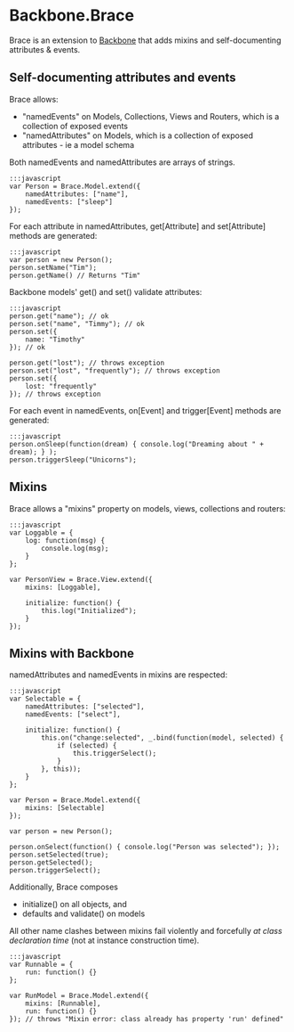 # Backbone.Brace

Brace is an extension to [Backbone](http://backbonejs.org) that adds mixins and self-documenting attributes & events.

## Self-documenting attributes and events

Brace allows:

- "namedEvents" on Models, Collections, Views and Routers, which is a collection of exposed events
- "namedAttributes" on Models, which is a collection of exposed attributes - ie a model schema

Both namedEvents and namedAttributes are arrays of strings.

    :::javascript
    var Person = Brace.Model.extend({
        namedAttributes: ["name"],
        namedEvents: ["sleep"]
    });

For each attribute in namedAttributes, get[Attribute] and set[Attribute] methods are generated:

    :::javascript
    var person = new Person();
    person.setName("Tim");
    person.getName() // Returns "Tim"

Backbone models' get() and set() validate attributes:

    :::javascript
    person.get("name"); // ok
    person.set("name", "Timmy"); // ok
    person.set({
        name: "Timothy"
    }); // ok
    
    person.get("lost"); // throws exception
    person.set("lost", "frequently"); // throws exception
    person.set({
        lost: "frequently"
    }); // throws exception
    
For each event in namedEvents, on[Event] and trigger[Event] methods are generated:
    
    :::javascript
    person.onSleep(function(dream) { console.log("Dreaming about " + dream); } );
    person.triggerSleep("Unicorns");


## Mixins

Brace allows a "mixins" property on models, views, collections and routers:

    :::javascript
    var Loggable = {
        log: function(msg) {
            console.log(msg);
        }
    };
    
    var PersonView = Brace.View.extend({
        mixins: [Loggable],
        
        initialize: function() {
            this.log("Initialized");
        }
    });


## Mixins with Backbone

namedAttributes and namedEvents in mixins are respected:

    :::javascript
    var Selectable = {
        namedAttributes: ["selected"],
        namedEvents: ["select"],

        initialize: function() {
            this.on("change:selected", _.bind(function(model, selected) {
                if (selected) {
                    this.triggerSelect();
                }
            }, this));
        }
    };

    var Person = Brace.Model.extend({
        mixins: [Selectable]
    });
    
    var person = new Person();

    person.onSelect(function() { console.log("Person was selected"); });
    person.setSelected(true);
    person.getSelected();
    person.triggerSelect();

Additionally, Brace composes 

- initialize() on all objects, and
- defaults and validate() on models

All other name clashes between mixins fail violently and forcefully *at class declaration time* (not at instance construction time).

    :::javascript
    var Runnable = {
        run: function() {}
    };
    
    var RunModel = Brace.Model.extend({
        mixins: [Runnable],
        run: function() {}
    }); // throws "Mixin error: class already has property 'run' defined"
    
    
    
